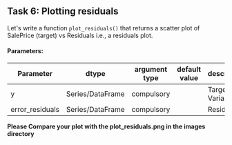 ## Task 6: Plotting residuals

Let's write a function `plot_residuals()` that returns a scatter plot of SalePrice (target) vs Residuals i.e., a residuals plot.

#### Parameters:

| Parameter | dtype | argument type | default value | description |
| --- | --- | --- | --- | --- | 
| y | Series/DataFrame | compulsory | | Target Variable |
| error_residuals | Series/DataFrame | compulsory | | Residuals |

**Please Compare your plot with the plot_residuals.png in the images directory**